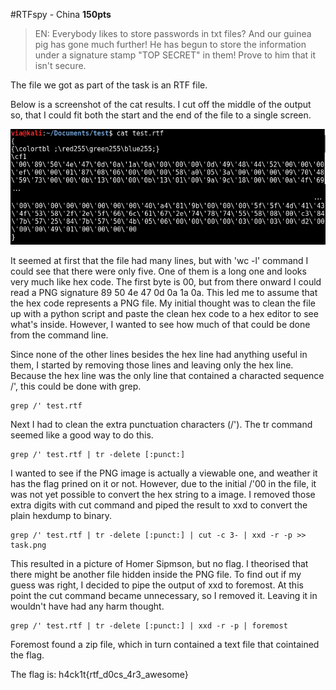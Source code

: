 #RTFspy - China
**150pts**

> EN: Everybody likes to store passwords in txt files? And our guinea pig has gone much further! He has begun to store the information under a signature stamp "TOP SECRET" in them! Prove to him that it isn't secure.

The file we got as part of the task is an RTF file. 

Below is a screenshot of the cat results. I cut off the middle of the output so, that I could fit both the start and the end of the file to a single screen.

![](https://github.com/Migdalo/writeups/blob/master/h4ck1t-2016/rtfspy/cat3.png?raw=true)

It seemed at first that the file had many lines, but with 'wc -l' command I could see that there were only five. One of them is a long one and looks very much like hex code. The first byte is 00, but from there onward I could read a PNG signature 89 50 4e 47 0d 0a 1a 0a. This led me to assume that the hex code represents a PNG file. My initial thought was to clean the file up with a python script and paste the clean hex code to a hex editor to see what's inside. However, I wanted to see how much of that could be done from the command line. 

Since none of the other lines besides the hex line had anything useful in them, I started by removing those lines and leaving only the hex line. Because the hex line was the only line that contained a characted sequence /', this could be done with grep.

``` 
grep /' test.rtf
```

Next I had to clean the extra punctuation characters (/'). The tr command seemed like a good way to do this.

```
grep /' test.rtf | tr -delete [:punct:]
```

I wanted to see if the PNG image is actually a viewable one, and weather it has the flag prined on it or not. However, due to the initial /'00 in the file, it was not yet possible to convert the hex string to a image. I removed those extra digits with cut command and piped the result to xxd to convert the plain hexdump to binary.

```
grep /' test.rtf | tr -delete [:punct:] | cut -c 3- | xxd -r -p >> task.png
```

This resulted in a picture of Homer Sipmson, but no flag. I theorised that there might be another file hidden inside the PNG file. To find out if my guess was right, I decided to pipe the output of xxd to foremost. At this point the cut command became unnecessary, so I removed it. Leaving it in wouldn't have had any harm thought.

```
grep /' test.rtf | tr -delete [:punct:] | xxd -r -p | foremost
```

Foremost found a zip file, which in turn contained a text file that cointained the flag. 

The flag is: h4ck1t{rtf_d0cs_4r3_awesome}
